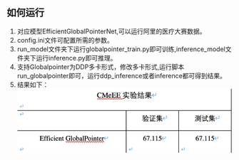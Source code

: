 ## 如何运行
1. 对应模型EfficientGlobalPointerNet,可以运行阿里的医疗大赛数据。
2. config.ini文件可配置所需的参数。
3. run_model文件夹下运行globalpointer_train.py即可训练,inference_model文件夹下运行inference.py即可推理。
4. 支持Globalpointer为DDP多卡形式，修改多卡形式,运行脚本run_globalpointer即可，运行ddp_inference或者inference都可得到结果。
5. 结果如下：![结果](./结果.jpg)
